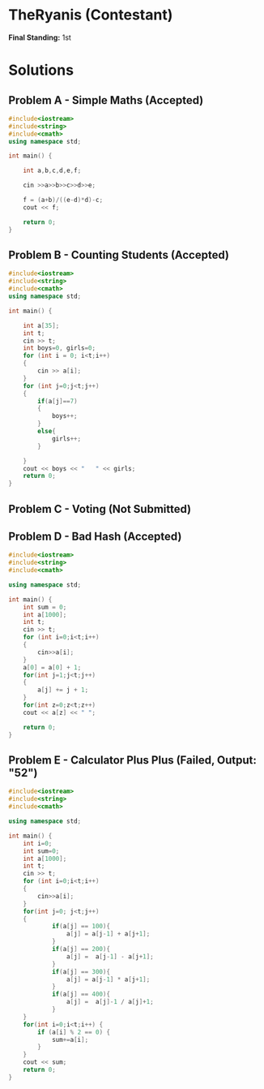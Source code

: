 # TheRyanis (Contestant)

**Final Standing:** 1st

# Solutions

## Problem A - Simple Maths (Accepted)

```cpp
#include<iostream>
#include<string>
#include<cmath>
using namespace std;

int main() {

    int a,b,c,d,e,f;

    cin >>a>>b>>c>>d>>e;

    f = (a+b)/((e-d)*d)-c;
    cout << f;

    return 0;
}
```

## Problem B - Counting Students (Accepted)

```cpp
#include<iostream>
#include<string>
#include<cmath>
using namespace std;

int main() {

    int a[35];
    int t;
    cin >> t;
    int boys=0, girls=0;
    for (int i = 0; i<t;i++)
    {
        cin >> a[i];
    }
    for (int j=0;j<t;j++)
    {
        if(a[j]==7)
        {
            boys++;
        }
        else{
            girls++;
        }

    }
    cout << boys << "   " << girls;
    return 0;
}
```

## Problem C - Voting (Not Submitted)

## Problem D - Bad Hash (Accepted)

```cpp
#include<iostream>
#include<string>
#include<cmath>

using namespace std;

int main() {
    int sum = 0;
    int a[1000];
    int t;
    cin >> t;
    for (int i=0;i<t;i++)
    {
        cin>>a[i];
    }
    a[0] = a[0] + 1;
    for(int j=1;j<t;j++)
    {
        a[j] += j + 1;
    }
    for(int z=0;z<t;z++)
    cout << a[z] << " ";

    return 0;
}
```

## Problem E - Calculator Plus Plus (Failed, Output: "52")

```cpp
#include<iostream>
#include<string>
#include<cmath>

using namespace std;

int main() {
    int i=0;
    int sum=0;
    int a[1000];
    int t;
    cin >> t;
    for (int i=0;i<t;i++)
    {
        cin>>a[i];
    }
    for(int j=0; j<t;j++)
    {
            if(a[j] == 100){
                a[j] = a[j-1] + a[j+1];
            }
            if(a[j] == 200){
                a[j] =  a[j-1] - a[j+1];
            }
            if(a[j] == 300){
                a[j] = a[j-1] * a[j+1];
            }
            if(a[j] == 400){
                a[j] =  a[j]-1 / a[j]+1;
            }
    }
    for(int i=0;i<t;i++) {
        if (a[i] % 2 == 0) {
            sum+=a[i];
        }
    }
    cout << sum;
    return 0;
}
```
